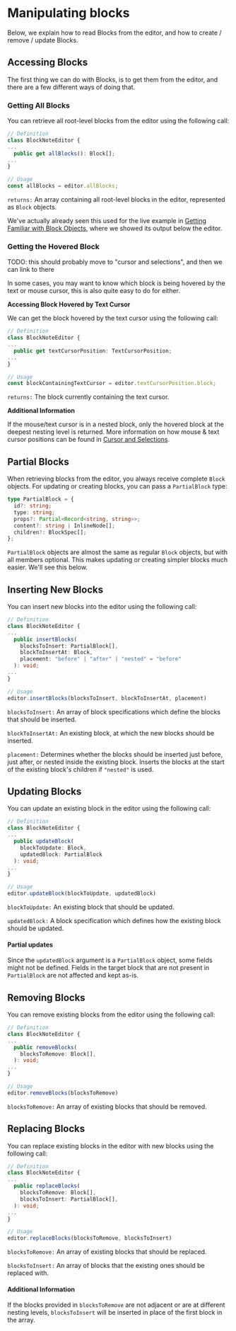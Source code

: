 # Manipulating blocks

Below, we explain how to read Blocks from the editor, and how to create / remove / update Blocks.

## Accessing Blocks

The first thing we can do with Blocks, is to get them from the editor, and there are a few different ways of doing that.

### Getting All Blocks

You can retrieve all root-level blocks from the editor using the following call:

```typescript
// Definition
class BlockNoteEditor {
...
  public get allBlocks(): Block[];
...
}

// Usage
const allBlocks = editor.allBlocks;
```

`returns:` An array containing all root-level blocks in the editor, represented as `Block` objects.

We've actually already seen this used for the live example in [Getting Familiar with Block Objects](blocks#getting-familiar-with-block-objects), where we showed its output below the editor.

### Getting the Hovered Block

TODO: this should probably move to "cursor and selections", and then we can link to there

In some cases, you may want to know which block is being hovered by the text or mouse cursor, this is also quite easy to do for either.

**Accessing Block Hovered by Text Cursor**

We can get the block hovered by the text cursor using the following call:

```typescript
// Definition
class BlockNoteEditor {
...
  public get textCursorPosition: TextCursorPosition;
...
}

// Usage
const blockContainingTextCursor = editor.textCursorPosition.block;
```

`returns:` The block currently containing the text cursor.

**Additional Information**

If the mouse/text cursor is in a nested block, only the hovered block at the deepest nesting level is returned. More information on how mouse & text cursor positions can be found in [Cursor and Selections](cursor-selections.md).

## Partial Blocks

When retrieving blocks from the editor, you always receive complete `Block` objects. For updating or creating blocks, you can pass a `PartialBlock` type:

```typescript
type PartialBlock = {
  id?: string;
  type: string;
  props?: Partial<Record<string, string>>;
  content?: string | InlineNode[];
  children?: BlockSpec[];
};
```

`PartialBlock` objects are almost the same as regular `Block` objects, but with all members optional. This makes updating or creating simpler blocks much easier. We'll see this below.

## Inserting New Blocks

You can insert new blocks into the editor using the following call:

```typescript
// Definition
class BlockNoteEditor {
...
  public insertBlocks(
    blocksToInsert: PartialBlock[],
    blockToInsertAt: Block,
    placement: "before" | "after" | "nested" = "before"
  ): void;
...
}

// Usage
editor.insertBlocks(blocksToInsert, blockToInsertAt, placement)
```

`blocksToInsert:` An array of block specifications which define the blocks that should be inserted.

`blockToInsertAt:` An existing block, at which the new blocks should be inserted.

`placement:` Determines whether the blocks should be inserted just before, just after, or nested inside the existing block. Inserts the blocks at the start of the existing block's children if `"nested"` is used.

## Updating Blocks

You can update an existing block in the editor using the following call:

```typescript
// Definition
class BlockNoteEditor {
...
  public updateBlock(
    blockToUpdate: Block,
    updatedBlock: PartialBlock
  ): void;
...
}

// Usage
editor.updateBlock(blockToUpdate, updatedBlock)
```

`blockToUpdate:` An existing block that should be updated.

`updatedBlock:` A block specification which defines how the existing block should be updated.

#### Partial updates

Since the `updatedBlock` argument is a `PartialBlock` object, some fields might not be defined. Fields in the target block that are not present in `PartialBlock` are not affected and kept as-is.

## Removing Blocks

You can remove existing blocks from the editor using the following call:

```typescript
// Definition
class BlockNoteEditor {
...
  public removeBlocks(
    blocksToRemove: Block[],
  ): void;
...
}

// Usage
editor.removeBlocks(blocksToRemove)
```

`blocksToRemove:` An array of existing blocks that should be removed.

## Replacing Blocks

You can replace existing blocks in the editor with new blocks using the following call:

```typescript
// Definition
class BlockNoteEditor {
...
  public replaceBlocks(
    blocksToRemove: Block[],
    blocksToInsert: PartialBlock[],
  ): void;
...
}

// Usage
editor.replaceBlocks(blocksToRemove, blocksToInsert)
```

`blocksToRemove:` An array of existing blocks that should be replaced.

`blocksToInsert:` An array of blocks that the existing ones should be replaced with.

#### Additional Information

If the blocks provided in `blocksToRemove` are not adjacent or are at different nesting levels, `blocksToInsert` will be inserted in place of the first block in the array.
